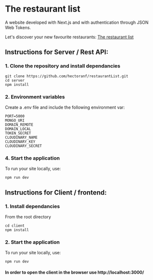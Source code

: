 # The restaurant list

A website developed with Next.js and with authentication through JSON Web Tokens.

Let's discover your new favourite restaurants: [The restaurant list](https://restaurantlist-hector.herokuapp.com/)

## Instructions for Server / Rest API:

### 1. Clone the repository and install dependancies
```
git clone https://github.com/hectoranf/restaurantList.git
cd server
npm install
```


### 2. Environment variables
Create a .env file and include the following environment var:
```
PORT=5000
MONGO_URI
DOMAIN_REMOTE
DOMAIN_LOCAL
TOKEN_SECRET
CLOUDINARY_NAME
CLOUDINARY_KEY
CLOUDINARY_SECRET
```
### 4. Start the application

To run your site locally, use:

```
npm run dev
```

## Instructions for Client / frontend:

### 1. Install dependancies

From the root directory
```
cd client
npm install
```
### 2. Start the application

To run your site locally, use:

```
npm run dev
```
#### In order to open the client in the browser use http://localhost:3000/
